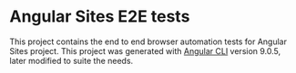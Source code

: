 # Angular Sites E2E tests

This project contains the end to end browser automation tests for Angular Sites project. 
This project was generated with [Angular CLI](https://github.com/angular/angular-cli) version 9.0.5, later modified to suite the needs.  
